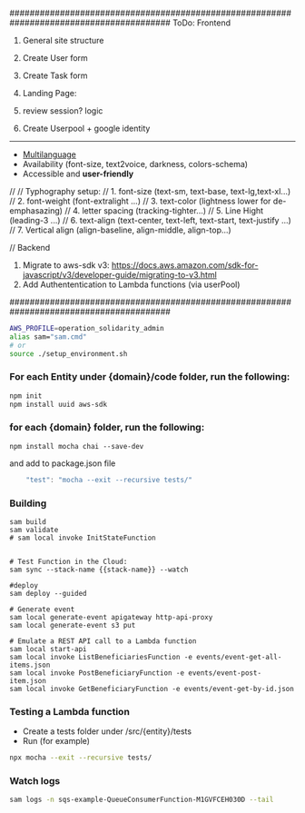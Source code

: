 ########################################################################################
ToDo:
Frontend

1. General site structure

2. Create User form
3. Create Task form
4. Landing Page:
5. review session? logic
6. Create Userpool + google identity

---

- [Multilanguage](https://phrase.com/blog/posts/nextjs-i18n/)
- Availability (font-size, text2voice, darkness, colors-schema)
- Accessible and **user-friendly**

//
// Typhography setup:
// 1. font-size (text-sm, text-base, text-lg,text-xl...)
// 2. font-weight (font-extralight ...)
// 3. text-color (lightness lower for de-emphasazing)
// 4. letter spacing (tracking-tighter...)
// 5. Line Hight (leading-3 ...)
// 6. text-align (text-center, text-left, text-start, text-justify ...)
// 7. Vertical align (align-baseline, align-middle, align-top...)

//
Backend

1. Migrate to aws-sdk v3:
   https://docs.aws.amazon.com/sdk-for-javascript/v3/developer-guide/migrating-to-v3.html
2. Add Authententication to Lambda functions (via userPool)

########################################################################################

```sh
AWS_PROFILE=operation_solidarity_admin
alias sam="sam.cmd"
# or
source ./setup_environment.sh

```

### For each Entity under {domain}/code folder, run the following:

```sh
npm init
npm install uuid aws-sdk
```

### for each {domain} folder, run the following:

```
npm install mocha chai --save-dev
```

and add to package.json file

```js
    "test": "mocha --exit --recursive tests/"
```

### Building

```
sam build
sam validate
# sam local invoke InitStateFunction


# Test Function in the Cloud:
sam sync --stack-name {{stack-name}} --watch

#deploy
sam deploy --guided

# Generate event
sam local generate-event apigateway http-api-proxy
sam local generate-event s3 put

# Emulate a REST API call to a Lambda function
sam local start-api
sam local invoke ListBeneficiariesFunction -e events/event-get-all-items.json
sam local invoke PostBeneficiaryFunction -e events/event-post-item.json
sam local invoke GetBeneficiaryFunction -e events/event-get-by-id.json

```

### Testing a Lambda function

- Create a tests folder under /src/{entity}/tests
- Run (for example)

```sh
npx mocha --exit --recursive tests/
```

### Watch logs

```sh
sam logs -n sqs-example-QueueConsumerFunction-M1GVFCEH030D --tail

```
